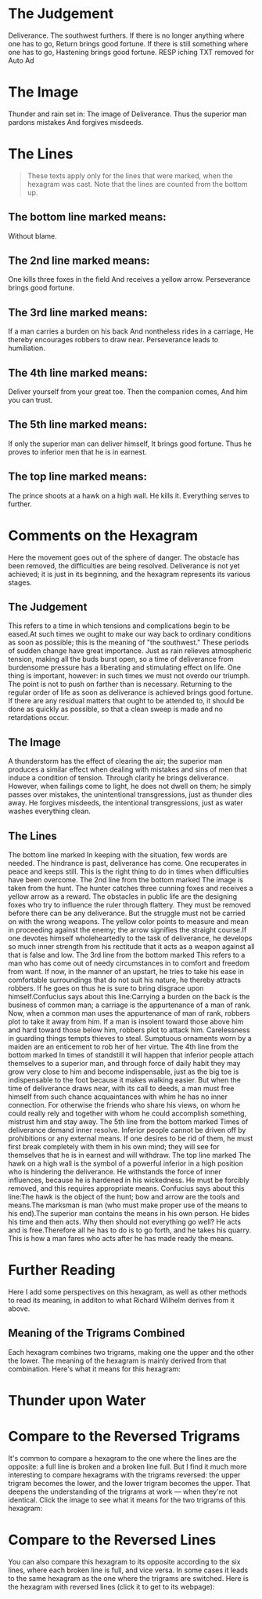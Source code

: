 # The Judgement

Deliverance. The southwest furthers.
If there is no longer anything where one has to go,
Return brings good fortune.
If there is still something where one has to go,
Hastening brings good fortune.
RESP iching TXT removed for Auto Ad

# The Image

Thunder and rain set in:
The image of Deliverance.
Thus the superior man pardons mistakes
And forgives misdeeds.

# The Lines

> These texts apply only for the lines that were marked, when the hexagram was cast. Note that the lines are counted from the bottom up.

## The bottom line marked means:

Without blame.

## The 2nd line marked means:

One kills three foxes in the field
And receives a yellow arrow.
Perseverance brings good fortune.

## The 3rd line marked means:

If a man carries a burden on his back
And nontheless rides in a carriage,
He thereby encourages robbers to draw near.
Perseverance leads to humiliation.

## The 4th line marked means:

Deliver yourself from your great toe.
Then the companion comes,
And him you can trust.

## The 5th line marked means:

If only the superior man can deliver himself,
It brings good fortune.
Thus he proves to inferior men that he is in earnest.

## The top line marked means:

The prince shoots at a hawk on a high wall.
He kills it. Everything serves to further.

# Comments on the Hexagram

Here the movement goes out of the sphere of danger. The obstacle has been removed, the difficulties are being resolved. Deliverance is not yet achieved; it is just in its beginning, and the hexagram represents its various stages.

## The Judgement

This refers to a time in which tensions and complications begin to be eased.At such times we ought to make our way back to ordinary conditions as soon as possible; this is the meaning of "the southwest." These periods of sudden change have great importance. Just as rain relieves atmospheric tension, making all the buds burst open, so a time of deliverance from burdensome pressure has a liberating and stimulating effect on life. One thing is important, however: in such times we must not overdo our triumph. The point is not to push on farther than is necessary. Returning to the regular order of life as soon as deliverance is achieved brings good fortune. If there are any residual matters that ought to be attended to, it should be done as quickly as possible, so that a clean sweep is made and no retardations occur.

## The Image

A thunderstorm has the effect of clearing the air; the superior man produces a similar effect when dealing with mistakes and sins of men that induce a condition of tension. Through clarity he brings deliverance. However, when failings come to light, he does not dwell on them; he simply passes over mistakes, the unintentional transgressions, just as thunder dies away. He forgives misdeeds, the intentional transgressions, just as water washes everything clean.

## The Lines

The bottom line marked
In keeping with the situation, few words are needed. The hindrance is past, deliverance has come. One recuperates in peace and keeps still. This is the right thing to do in times when difficulties have been overcome.
The 2nd line from the bottom marked
The image is taken from the hunt. The hunter catches three cunning foxes and receives a yellow arrow as a reward. The obstacles in public life are the designing foxes who try to influence the ruler through flattery. They must be removed before there can be any deliverance. But the struggle must not be carried on with the wrong weapons. The yellow color points to measure and mean in proceeding against the enemy; the arrow signifies the straight course.If one devotes himself wholeheartedly to the task of deliverance, he develops so much inner strength from his rectitude that it acts as a weapon against all that is false and low.
The 3rd line from the bottom marked
This refers to a man who has come out of needy circumstances in to comfort and freedom from want. If now, in the manner of an upstart, he tries to take his ease in comfortable surroundings that do not suit his nature, he thereby attracts robbers. If he goes on thus he is sure to bring disgrace upon himself.Confucius says about this line:Carrying a burden on the back is the business of common man; a carriage is the appurtenance of a man of rank. Now, when a common man uses the appurtenance of man of rank, robbers plot to take it away from him. If a man is insolent toward those above him and hard toward those below him, robbers plot to attack him. Carelessness in guarding things tempts thieves to steal. Sumptuous ornaments worn by a maiden are an enticement to rob her of her virtue.
The 4th line from the bottom marked
In times of standstill it will happen that inferior people attach themselves to a superior man, and through force of daily habit they may grow very close to him and become indispensable, just as the big toe is indispensable to the foot because it makes walking easier. But when the time of deliverance draws near, with its call to deeds, a man must free himself from such chance acquaintances with whim he has no inner connection. For otherwise the friends who share his views, on whom he could really rely and together with whom he could accomplish something, mistrust him and stay away.
The 5th line from the bottom marked
Times of deliverance demand inner resolve. Inferior people cannot be driven off by prohibitions or any external means. If one desires to be rid of them, he must first break completely with them in his own mind; they will see for themselves that he is in earnest and will withdraw.
The top line marked
The hawk on a high wall is the symbol of a powerful inferior in a high position who is hindering the deliverance. He withstands the force of inner influences, because he is hardened in his wickedness. He must be forcibly removed, and this requires appropriate means. Confucius says about this line:The hawk is the object of the hunt; bow and arrow are the tools and means.The marksman is man (who must make proper use of the means to his end).The superior man contains the means in his own person. He bides his time and then acts. Why then should not everything go well? He acts and is free.Therefore all he has to do is to go forth, and he takes his quarry. This is how a man fares who acts after he has made ready the means.

# Further Reading



Here I add some perspectives on this hexagram, as well as other methods to read its meaning, in additon to what Richard Wilhelm derives from it above.

## Meaning of the Trigrams Combined

Each hexagram combines two trigrams, making one the upper and the other the lower. The meaning of the hexagram is mainly derived from that combination. Here's what it means for this hexagram:

# Thunder upon Water




# Compare to the Reversed Trigrams

It's common to compare a hexagram to the one where the lines are the opposite: a full line is broken and a broken line full. But I find it much more interesting to compare hexagrams with the trigrams reversed: the upper trigram becomes the lower, and the lower trigram becomes the upper. That deepens the understanding of the trigrams at work — when they're not identical. Click the image to see what it means for the two trigrams of this hexagram:

# Compare to the Reversed Lines

You can also compare this hexagram to its opposite according to the six lines, where each broken line is full, and vice versa. In some cases it leads to the same hexagram as the one where the trigrams are switched. Here is the hexagram with reversed lines (click it to get to its webpage):